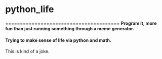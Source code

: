 # python_life
=======================================
**Program it, more fun than just running something through a meme generator.**

#### Trying to make sense of life via python and math.


This is kind of a joke. 
